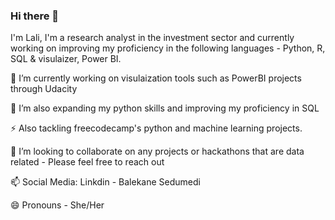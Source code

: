 ### Hi there 👋
I'm Lali, I'm a research analyst in the investment sector and currently working on improving my proficiency in the following languages - Python, R, SQL & visulaizer, Power BI.

🔭 I’m currently working on visulaization tools such as PowerBI projects through Udacity

🌱 I’m also expanding my python skills and improving my proficiency in SQL

⚡ Also tackling freecodecamp's python and machine learning projects.

👯 I’m looking to collaborate on any projects or hackathons that are data related - Please feel free to reach out

📫 Social Media: Linkdin - Balekane Sedumedi

😄 Pronouns - She/Her
<!--
**Lali-Sed/Lali-Sed** is a ✨ _special_ ✨ repository because its `README.md` (this file) appears on your GitHub profile.

Here are some ideas to get you started:

- 🔭 I’m currently working on ...
- 🌱 I’m currently learning ...
- 👯 I’m looking to collaborate on ...
- 🤔 I’m looking for help with ...
- 💬 Ask me about ...
- 📫 How to reach me: ...
- 😄 Pronouns: ...
- ⚡ Fun fact: ...
-->

